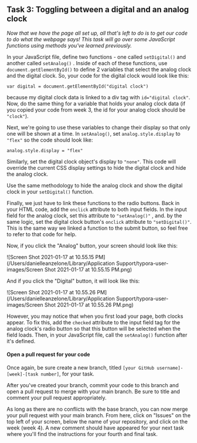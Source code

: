 ## Task 3: Toggling between a digital and an analog clock

*Now that we have the page all set up, all that's left to do is to get our code to do what the webpage says! This task will go over some JavaScript functions using methods you've learned previously.*

In your JavaScript file, define two functions - one called `setDigital()` and another called `setAnalog()` .  Inside of each of these functions, use `document.getElementById()` to define 2 variables that select the analog clock and the digital clock.  So, your code for the digital clock would look like this:

`var digital = document.getElementById("digital clock")` 

because my digital clock data is linked to a div tag with `id="digital clock"`.  Now, do the same thing for a variable that holds your analog clock data (if you copied your code from week 3, the id for your analog clock should be `"clock"`).

Next, we're going to use these variables to change their display so that only one will be shown at a time.  In `setAnalog()`, set `analog.style.display` to `"flex"` so the code should look like:

`analog.style.display = "flex"`

Similarly, set the digital clock object's display to `"none"`.  This code will override the current CSS display settings to hide the digital clock and hide the analog clock.

Use the same methodology to hide the analog clock and show the digital clock in your `setDigital()` function.

Finally, we just have to link these functions to the radio buttons.  Back in your HTML code, add the `onclick` attribute to both input fields.  In the input field for the analog clock, set this attribute to `"setAnalog()"` , and. by the same logic, set the digital clock button's `onclick` attribute to `"setDigital()"`.  This is the same way we linked a function to the submit button, so feel free to refer to that code for help.

Now, if you click the "Analog" button, your screen should look like this:

![Screen Shot 2021-01-17 at 10.55.15 PM](/Users/danielleanzelone/Library/Application Support/typora-user-images/Screen Shot 2021-01-17 at 10.55.15 PM.png)

And if you click the "Digital" button, it will look like this:

![Screen Shot 2021-01-17 at 10.55.26 PM](/Users/danielleanzelone/Library/Application Support/typora-user-images/Screen Shot 2021-01-17 at 10.55.26 PM.png)

However, you may notice that when you first load your page, both clocks appear.  To fix this, add the `checked` attribute to the input field tag for the analog clock's radio button so that this button will be selected when the field loads.  Then, in your JavaScript file, call the `setAnalog()` function after it's defined.

#### Open a pull request for your code

Once again, be sure create a new branch, titled `[your GitHub username]-[week]-[task number]`, for your task.

After you've created your branch, commit your code to this branch and open a pull request to merge with your main branch.  Be sure to title and comment your pull request appropriately.

As long as there are no conflicts with the base branch, you can now merge your pull request with your main branch. From here, click on "Issues" on the top left of your screen, below the name of your repository, and click on the week (week 4). A new comment should have appeared for your next task where you'll find the instructions for your fourth and final task.